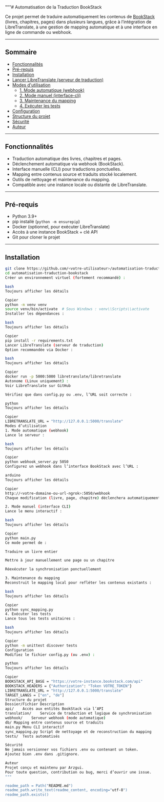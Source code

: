 """# Automatisation de la Traduction BookStack

Ce projet permet de traduire automatiquement les contenus de [BookStack](https://www.bookstackapp.com/) (livres, chapitres, pages) dans plusieurs langues, grâce à l’intégration de LibreTranslate, à une gestion de mapping automatique et à une interface en ligne de commande ou webhook.

---

## Sommaire

- [Fonctionnalités](#fonctionnalités)
- [Pré-requis](#pré-requis)
- [Installation](#installation)
- [Lancer LibreTranslate (serveur de traduction)](#lancer-libretranslate-serveur-de-traduction)
- [Modes d'utilisation](#modes-dutilisation)
  - [1. Mode automatique (webhook)](#1-mode-automatique-webhook)
  - [2. Mode manuel (interface-cli)](#2-mode-manuel-interface-cli)
  - [3. Maintenance du mapping](#3-maintenance-du-mapping)
  - [4. Exécuter les tests](#4-exécuter-les-tests)
- [Configuration](#configuration)
- [Structure du projet](#structure-du-projet)
- [Sécurité](#sécurité)
- [Auteur](#auteur)

---

## Fonctionnalités

- Traduction automatique des livres, chapitres et pages.
- Déclenchement automatique via webhook (BookStack).
- Interface manuelle (CLI) pour traductions ponctuelles.
- Mapping entre contenus source et traduits stocké localement.
- Outils de nettoyage et maintenance du mapping.
- Compatible avec une instance locale ou distante de LibreTranslate.

---

## Pré-requis

- Python 3.9+
- pip installé (`python -m ensurepip`)
- Docker (optionnel, pour exécuter LibreTranslate)
- Accès à une instance BookStack + clé API
- Git pour cloner le projet

---

## Installation

```bash
git clone https://github.com/<votre-utilisateur>/automatisation-traduction-bookstack.git
cd automatisation-traduction-bookstack
Créer un environnement virtuel (fortement recommandé) :

bash
Toujours afficher les détails

Copier
python -m venv venv
source venv/bin/activate  # Sous Windows : venv\\Scripts\\activate
Installer les dépendances :

bash
Toujours afficher les détails

Copier
pip install -r requirements.txt
Lancer LibreTranslate (serveur de traduction)
Option recommandée via Docker :

bash
Toujours afficher les détails

Copier
docker run -p 5000:5000 libretranslate/libretranslate
Autonome (Linux uniquement) :
Voir LibreTranslate sur GitHub

Vérifiez que dans config.py ou .env, l’URL soit correcte :

python
Toujours afficher les détails

Copier
LIBRETRANSLATE_URL = "http://127.0.0.1:5000/translate"
Modes d’utilisation
1. Mode automatique (webhook)
Lance le serveur :

bash
Toujours afficher les détails

Copier
python webhook_server.py 5050
Configurez un webhook dans l’interface BookStack avec l’URL :

arduino
Toujours afficher les détails

Copier
http://<votre-domaine-ou-url-ngrok>:5050/webhook
Chaque modification (livre, page, chapitre) déclenchera automatiquement une traduction.

2. Mode manuel (interface CLI)
Lance le menu interactif :

bash
Toujours afficher les détails

Copier
python main.py
Ce mode permet de :

Traduire un livre entier

Mettre à jour manuellement une page ou un chapitre

Réexécuter la synchronisation ponctuellement

3. Maintenance du mapping
Reconstruit le mapping local pour refléter les contenus existants :

bash
Toujours afficher les détails

Copier
python sync_mapping.py
4. Exécuter les tests
Lance tous les tests unitaires :

bash
Toujours afficher les détails

Copier
python -m unittest discover tests
Configuration
Modifiez le fichier config.py (ou .env) :

python
Toujours afficher les détails

Copier
BOOKSTACK_API_BASE = "https://votre-instance.bookstack.com/api"
BOOKSTACK_HEADERS = {"Authorization": "Token VOTRE_TOKEN"}
LIBRETRANSLATE_URL = "http://127.0.0.1:5000/translate"
TARGET_LANGS = ["en", "de"]
Structure du projet
Dossier/Fichier	Description
api/	Accès aux entités BookStack via l’API
translation/	Service de traduction et logique de synchronisation
webhook/	Serveur webhook (mode automatique)
db/	Mapping entre contenus source et traduits
main.py	Menu CLI interactif
sync_mapping.py	Script de nettoyage et de reconstruction du mapping
tests/	Tests automatisés

Sécurité
Ne jamais versionner vos fichiers .env ou contenant un token.
Ajoutez bien .env dans .gitignore.

Auteur
Projet conçu et maintenu par Arzgui.
Pour toute question, contribution ou bug, merci d’ouvrir une issue.
"""

readme_path = Path("README.md")
readme_path.write_text(readme_content, encoding="utf-8")
readme_path.exists()